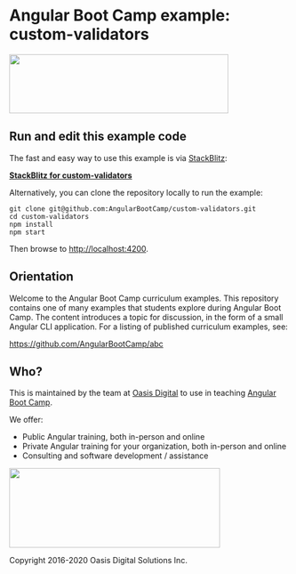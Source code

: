 # Angular Boot Camp example: custom-validators

<img src="https://angularbootcamp.com/images/angular-boot-camp-logo.svg" width="394" height="106" />

## Run and edit this example code

The fast and easy way to use this example is via
[StackBlitz](https://stackblitz.io/):

**[StackBlitz for custom-validators](https://stackblitz.io/github/AngularBootCamp/custom-validators)**

Alternatively, you can clone the repository locally to run the example:

```
git clone git@github.com:AngularBootCamp/custom-validators.git
cd custom-validators
npm install
npm start
```

Then browse to [http://localhost:4200](http://localhost:4200).

## Orientation

Welcome to the Angular Boot Camp curriculum examples. This repository
contains one of many examples that students explore during Angular Boot
Camp. The content introduces a topic for discussion, in the form of a small
Angular CLI application. For a listing of published curriculum examples, see:

https://github.com/AngularBootCamp/abc

## Who?

This is maintained by the team at
[Oasis Digital](https://oasisdigital.com/)
to use in teaching
[Angular Boot Camp](https://angularbootcamp.com/).

We offer:

* Public Angular training, both in-person and online
* Private Angular training for your organization, both in-person and online
* Consulting and software development / assistance

<img src="https://oasisdigital.com/images/od-logo.svg" width="379" height="143" />

Copyright 2016-2020 Oasis Digital Solutions Inc.
